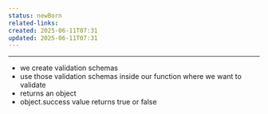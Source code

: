```yaml
---
status: newBorn
related-links: 
created: 2025-06-11T07:31
updated: 2025-06-11T07:31
---
```

---

- we create validation schemas
- use those validation schemas inside our function where we want to validate
- returns an object
- object.success value returns true or false

